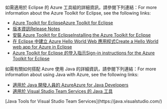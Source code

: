 <span data-ttu-id="4f2a3-101">如需適用於 Eclipse 的 Azure 工具組的詳細資訊，請參閱下列連結：</span><span class="sxs-lookup"><span data-stu-id="4f2a3-101">For more information about the Azure Toolkit for Eclipse, see the following links:</span></span> 

* [<span data-ttu-id="4f2a3-102">Azure Toolkit for Eclipse</span><span class="sxs-lookup"><span data-stu-id="4f2a3-102">Azure Toolkit for Eclipse</span></span>](../eclipse/azure-toolkit-for-eclipse.md) 
* [<span data-ttu-id="4f2a3-103">版本資訊</span><span class="sxs-lookup"><span data-stu-id="4f2a3-103">Release Notes</span></span>](https://github.com/Microsoft/azure-tools-for-java/releases) 
* [<span data-ttu-id="4f2a3-104">安裝 Azure Toolkit for Eclipse</span><span class="sxs-lookup"><span data-stu-id="4f2a3-104">Installing the Azure Toolkit for Eclipse</span></span>](../eclipse/azure-toolkit-for-eclipse-installation.md) 
* [<span data-ttu-id="4f2a3-105">在 Eclipse 中建立 Azure Hello World Web 應用程式</span><span class="sxs-lookup"><span data-stu-id="4f2a3-105">Create a Hello World web app for Azure in Eclipse</span></span>](../eclipse/azure-toolkit-for-eclipse-create-hello-world-web-app.md) 
* [<span data-ttu-id="4f2a3-106">Azure Toolkit for Eclipse 的登入指示</span><span class="sxs-lookup"><span data-stu-id="4f2a3-106">Sign-in instructions for the Azure Toolkit for Eclipse</span></span>](../eclipse/azure-toolkit-for-eclipse-sign-in-instructions.md) 

<span data-ttu-id="4f2a3-107">如需有關如何搭配 Azure 使用 Java 的詳細資訊，請參閱下列連結：</span><span class="sxs-lookup"><span data-stu-id="4f2a3-107">For more information about using Java with Azure, see the following links:</span></span> 

* [<span data-ttu-id="4f2a3-108">適用於 Java 開發人員的 Azure</span><span class="sxs-lookup"><span data-stu-id="4f2a3-108">Azure for Java Developers</span></span>](https://docs.microsoft.com/java/azure/) 
* <span data-ttu-id="4f2a3-109">[適用於 Visual Studio Team Services 的 Java 工具](https://java.visualstudio.com/) 
<!-- TODO: Add URLs for Java in VSCode here --></span><span class="sxs-lookup"><span data-stu-id="4f2a3-109">[Java Tools for Visual Studio Team Services](https://java.visualstudio.com/) 
<!-- TODO: Add URLs for Java in VSCode here --></span></span> 

